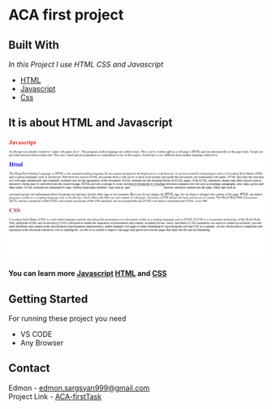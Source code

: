 # ACA first project

## Built With
_In_ _this_ _Project_ _I_ _use_ _HTML_ _CSS_ _and_ _Javascript_

* [HTML](https://en.wikipedia.org/wiki/HTML)
* [Javascript](https://en.wikipedia.org/wiki/JavaScript)
* [Css](https://en.wikipedia.org/wiki/CSS)

## It is about HTML and Javascript
![Project Image](Image/ProjectImage.png)

#### You can learn more [Javascript](https://javascript.info)  [HTML](https://www.w3schools.com/html/) and [CSS](https://www.w3schools.com/css/)



## Getting Started
For running these project you need 

* VS CODE 
* Any Browser

## Contact

Edmon - [edmon.sargsyan999@gmail.com](https://gmail.com) <br />
Project Link - [ACA-firstTask](https://github.com/Edmon999/ACA-firstTask)

